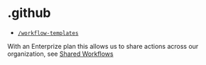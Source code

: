 # .github


- [`/workflow-templates`](/workflow-templates)

With an Enterprize plan this allows us to share actions across our organization, see [Shared Workflows](https://docs.github.com/en/actions/learn-github-actions/sharing-workflows-with-your-organization)

